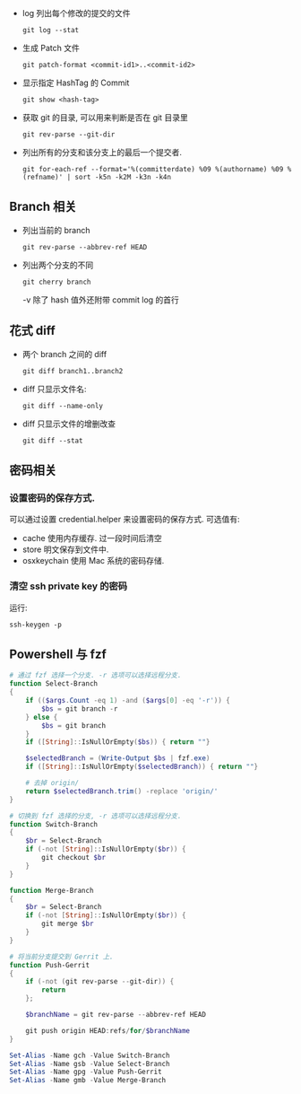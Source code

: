- log 列出每个修改的提交的文件

  ```
  git log --stat
  ```
 
- 生成 Patch 文件
  ```
  git patch-format <commit-id1>..<commit-id2>
  ```

- 显示指定 HashTag 的 Commit
  ```
  git show <hash-tag>
  ```
- 获取 git 的目录, 可以用来判断是否在 git 目录里
  ```
  git rev-parse --git-dir
  ```
- 列出所有的分支和该分支上的最后一个提交者.
  ```
  git for-each-ref --format='%(committerdate) %09 %(authorname) %09 %(refname)' | sort -k5n -k2M -k3n -k4n
  ```
## Branch 相关
- 列出当前的 branch
  ```
  git rev-parse --abbrev-ref HEAD
  ```
- 列出两个分支的不同
  ```
  git cherry branch
  ```
  -v 除了 hash 值外还附带 commit log 的首行
## 花式 diff
- 两个 branch 之间的 diff 
  ```
  git diff branch1..branch2
  ```
- diff 只显示文件名:
  ```
  git diff --name-only
  ```
- diff 只显示文件的增删改查
  ```
  git diff --stat
  ```
## 密码相关

### 设置密码的保存方式.

可以通过设置 credential.helper 来设置密码的保存方式. 可选值有:
- cache 使用内存缓存. 过一段时间后清空
- store 明文保存到文件中.
- osxkeychain 使用 Mac 系统的密码存储.

### 清空 ssh private key 的密码
运行:
```
ssh-keygen -p
```


## Powershell 与 fzf
```Powershell
# 通过 fzf 选择一个分支. -r 选项可以选择远程分支.
function Select-Branch
{
    if (($args.Count -eq 1) -and ($args[0] -eq '-r')) {
        $bs = git branch -r
    } else {
        $bs = git branch
    }
    if ([String]::IsNullOrEmpty($bs)) { return ""}

    $selectedBranch = (Write-Output $bs | fzf.exe)
    if ([String]::IsNullOrEmpty($selectedBranch)) { return ""}

    # 去掉 origin/
    return $selectedBranch.trim() -replace 'origin/'
}

# 切换到 fzf 选择的分支, -r 选项可以选择远程分支.
function Switch-Branch 
{
    $br = Select-Branch
    if (-not [String]::IsNullOrEmpty($br)) {
        git checkout $br
    }
}

function Merge-Branch
{
    $br = Select-Branch
    if (-not [String]::IsNullOrEmpty($br)) {
        git merge $br
    }
}

# 将当前分支提交到 Gerrit 上.
function Push-Gerrit
{
    if (-not (git rev-parse --git-dir)) {
        return
    };

    $branchName = git rev-parse --abbrev-ref HEAD

    git push origin HEAD:refs/for/$branchName
}

Set-Alias -Name gch -Value Switch-Branch
Set-Alias -Name gsb -Value Select-Branch
Set-Alias -Name gpg -Value Push-Gerrit
Set-Alias -Name gmb -Value Merge-Branch
```
 
 


